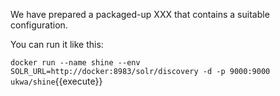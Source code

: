 


We have prepared a packaged-up XXX that contains a suitable configuration.

You can run it like this:

`docker run --name shine --env SOLR_URL=http://docker:8983/solr/discovery -d -p 9000:9000 ukwa/shine`{{execute}}

